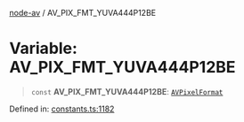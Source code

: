 [node-av](../globals.md) / AV\_PIX\_FMT\_YUVA444P12BE

# Variable: AV\_PIX\_FMT\_YUVA444P12BE

> `const` **AV\_PIX\_FMT\_YUVA444P12BE**: [`AVPixelFormat`](../type-aliases/AVPixelFormat.md)

Defined in: [constants.ts:1182](https://github.com/seydx/av/blob/f8631fc881b394300b1479f511d55cf1c370a87f/src/constants/constants.ts#L1182)
